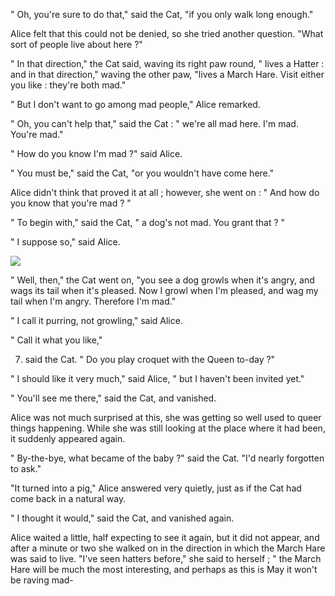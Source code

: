 " Oh, you're sure to do that," said the Cat, "if you only walk long enough."

Alice felt that this could not be denied, so she tried another question. "What sort of people live about here ?"

" In that direction," the Cat said, waving its right paw round, " lives a Hatter : and in that direction," waving the other paw, "lives a March Hare. Visit either you like : they're both mad."

" But I don't want to go among mad people," Alice remarked.

" Oh, you can't help that," said the Cat : " we're all mad here. I'm mad. You're mad."

" How do you know I'm mad ?" said Alice.

" You must be," said the Cat, "or you wouldn't have come here."

Alice didn't think that proved it at all ; however, she went on : " And how do you know that you're mad ? "

" To begin with," said the Cat, " a dog's not mad. You grant that ? "

" I suppose so," said Alice.

![](images/chunk_0_img_231523_9c9ee0.jpeg)

" Well, then," the Cat went on, "you see a dog growls when it's angry, and wags its tail when it's pleased. Now I growl when I'm pleased, and wag my tail when I'm angry. Therefore I'm mad."

" I call it purring, not growling," said Alice.

" Call it what you like,"

7. said the Cat. " Do you play croquet with the Queen to-day ?"

" I should like it very much," said Alice, " but I haven't been invited yet."

" You'll see me there," said the Cat, and vanished.

Alice was not much surprised at this, she was getting so well used to queer things happening. While she was still looking at the place where it had been, it suddenly appeared again.

" By-the-bye, what became of the baby ?" said the Cat. "I'd nearly forgotten to ask."

"It turned into a pig," Alice answered very quietly, just as if the Cat had come back in a natural way.

" I thought it would," said the Cat, and vanished again.

Alice waited a little, half expecting to see it again, but it did not appear, and after a minute or two she walked on in the direction in which the March Hare was said to live. "I've seen hatters before," she said to herself ; " the March Hare will be much the most interesting, and perhaps as this is May it won't be raving mad-